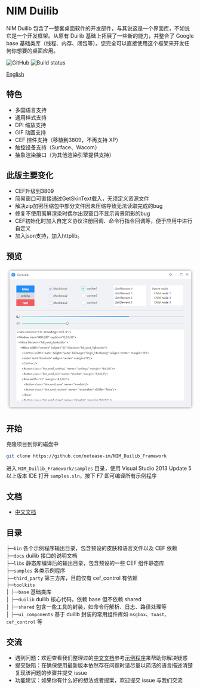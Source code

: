 # NIM Duilib

NIM Duilib 包含了一整套桌面软件的开发部件，与其说这是一个界面库，不如说它是一个开发框架。从原有 Duilib 基础上拓展了一些新的能力，并整合了 Google base 基础类库（线程、内存、闭包等）。您完全可以直接使用这个框架来开发任何你想要的桌面应用。

![GitHub](https://img.shields.io/badge/license-MIT-green.svg)
![Build status](https://ci.appveyor.com/api/projects/status/u29yl0j7pasopm3h/branch/master?svg=true)

[English](README_en-US.md)

## 特色

 - 多国语言支持
 - 通用样式支持
 - DPI 缩放支持
 - GIF 动画支持
 - CEF 控件支持（移植到3809，不再支持 XP）
 - 触控设备支持（Surface、Wacom）
 - 抽象渲染接口（为其他渲染引擎提供支持）
 
## 此版主要变化
 - CEF升级到3809
 - 简易窗口可直接通过GetSkinText载入，无须定义资源文件
 - 解决zip加密压缩包中部分文件因未压缩导致无法读取完成的bug
 - 修复不使用离屏渲染时偶尔出现窗口不显示背景阴影的bug
 - CEF初始化时加入自定义协议注册回调、命令行指令回调等，便于应用中进行自定义
 - 加入json支持，加入httplib。

## 预览

![preview](docs/PREVIEW.png)

## 开始

克隆项目到你的磁盘中

```bash
git clone https://github.com/netease-im/NIM_Duilib_Framework
```

进入 `NIM_Duilib_Framework/samples` 目录，使用 Visual Studio 2013 Update 5 以上版本 IDE 打开 `samples.sln`，按下 F7 即可编译所有示例程序

## 文档

 - [中文文档](docs/SUMMARY.md)

## 目录

├─`bin` 各个示例程序输出目录，包含预设的皮肤和语言文件以及 CEF 依赖  
├─`docs` duilib 接口的说明文档  
├─`libs` 静态库编译后的输出目录，包含预设的一些 CEF 组件静态库  
├─`samples` 各类示例程序  
├─`third_party` 第三方库，目前仅有 cef_control 有依赖  
├─`toolkits`       
│  ├─`base` 基础类库  
│  ├─`duilib` duilib 核心代码，依赖 base 但不依赖 shared  
│  ├─`shared` 包含一些工具的封装，如命令行解析、日志、路径处理等  
│  ├─`ui_components` 基于 duilib 封装的常用组件库如 `msgbox`、`toast`、`cef_control` 等  

## 交流

 - 遇到问题：欢迎查看我们整理过的[中文文档](docs/SUMMARY.md)参考[示例程序](samples/README.md)来帮助你解决疑惑
 - 提交缺陷：在确保使用最新版本依然存在问题时请尽量以简洁的语言描述清楚复现该问题的步骤并提交 issue
 - 功能建议：如果你有什么好的想法或者提案，欢迎提交 issue 与我们交流

